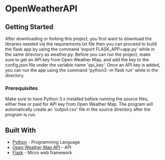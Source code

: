 # OpenWeatherAPI



## Getting Started

After downloading or forking this project, you first want to download the libraries needed via the requirements.txt file then you can proceed to build the flask app by using the command 'export FLASK_APP=app.py' while in the same directory as weather.py. Before you can run the project, make sure to get an API key from Open Weather Map, and add the key to the config.json file under the variable name 'api_key'. Once an API key is added, you can run the app using the command 'python3 -m flask run' while in the directory.

### Prerequisites

Make sure to have Python 3.x installed before running the source files, either free or paid for API key from Open Weather Map. The program will automatically create an 'output.csv' file in the source directory after the program is run.


## Built With

* [Python](https://docs.python.org/3.6/) - Programming Language
* [Open Weather Map API](https://openweathermap.org/current) - API
* [Flask](http://flask.pocoo.org/docs/1.0/) - Micro web framework


